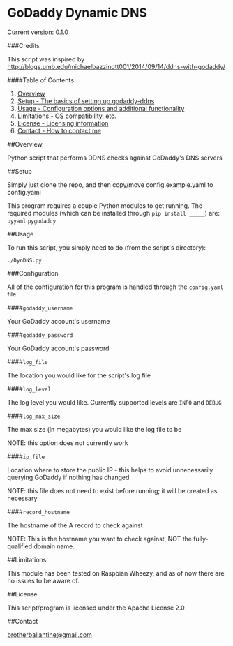 # GoDaddy Dynamic DNS

Current version: 0.1.0

###Credits

This script was inspired by http://blogs.umb.edu/michaelbazzinott001/2014/09/14/ddns-with-godaddy/

####Table of Contents

1. [Overview](#overview)
2. [Setup - The basics of setting up godaddy-ddns](#setup)
3. [Usage - Configuration options and additional functionality](#usage)
4. [Limitations - OS compatibility, etc.](#limitations)
5. [License - Licensing information](#license)
6. [Contact - How to contact me](#contact)

##Overview

Python script that performs DDNS checks against GoDaddy's DNS servers

##Setup

Simply just clone the repo, and then copy/move config.example.yaml to config.yaml

This program requires a couple Python modules to get running. The required modules (which can be installed through `pip install _____`) are:
`pyyaml`
`pygodaddy`

##Usage

To run this script, you simply need to do (from the script's directory):

`./DynDNS.py`

###Configuration

All of the configuration for this program is handled through the `config.yaml` file

####`godaddy_username`

Your GoDaddy account's username

####`godaddy_password`

Your GoDaddy account's password

####`log_file`

The location you would like for the script's log file

####`log_level`

The log level you would like. Currently supported levels are `INFO` and `DEBUG`

####`log_max_size`

The max size (in megabytes) you would like the log file to be

NOTE: this option does not currently work

####`ip_file`

Location where to store the public IP - this helps to avoid unnecessarily querying GoDaddy if nothing has changed

NOTE: this file does not need to exist before running; it will be created as necessary

####`record_hostname`

The hostname of the A record to check against

NOTE: This is the hostname you want to check against, NOT the fully-qualified domain name.

##Limitations

This module has been tested on Raspbian Wheezy, and as of now there are no issues to be aware of.

##License

This script/program is licensed under the Apache License 2.0

##Contact

brotherballantine@gmail.com
